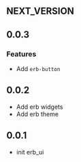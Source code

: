 ## NEXT_VERSION

## 0.0.3

### Features

- Add `erb-button`

## 0.0.2

- Add erb widgets
- Add erb theme

## 0.0.1

- init erb_ui
